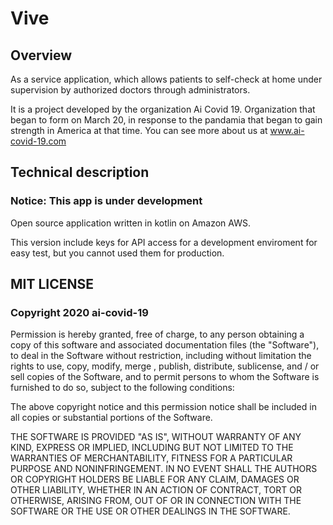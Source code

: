 # Vive

## Overview 

As a service application, which allows patients to self-check at home under supervision by authorized doctors through administrators.

It is a project developed by the organization Ai Covid 19. Organization that began to form on March 20, in response to the pandamia that began to gain strength in America at that time. You can see more about us at www.ai-covid-19.com

## Technical description

### Notice: This app is under development 

Open source application written in kotlin on Amazon AWS. 

This version include keys for API access for a development enviroment for easy test, but you cannot used them for production. 


## MIT LICENSE
### Copyright 2020 ai-covid-19

Permission is hereby granted, free of charge, to any person obtaining a copy of this software and associated documentation files (the "Software"), to deal in the Software without restriction, including without limitation the rights to use, copy, modify, merge , publish, distribute, sublicense, and / or sell copies of the Software, and to permit persons to whom the Software is furnished to do so, subject to the following conditions:

The above copyright notice and this permission notice shall be included in all copies or substantial portions of the Software.

THE SOFTWARE IS PROVIDED "AS IS", WITHOUT WARRANTY OF ANY KIND, EXPRESS OR IMPLIED, INCLUDING BUT NOT LIMITED TO THE WARRANTIES OF MERCHANTABILITY, FITNESS FOR A PARTICULAR PURPOSE AND NONINFRINGEMENT. IN NO EVENT SHALL THE AUTHORS OR COPYRIGHT HOLDERS BE LIABLE FOR ANY CLAIM, DAMAGES OR OTHER LIABILITY, WHETHER IN AN ACTION OF CONTRACT, TORT OR OTHERWISE, ARISING FROM, OUT OF OR IN CONNECTION WITH THE SOFTWARE OR THE USE OR OTHER DEALINGS IN THE SOFTWARE.
